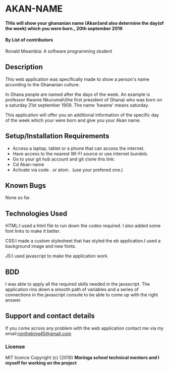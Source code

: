 # AKAN-NAME
#### THis will show your ghananian name (Akan)and also determine the day(of the week) which you were born., 20th september 2019
#### By **List of contributors**
   Ronald Mwambia: A software programming student
## Description
   This web application was specifically made to show a person's name according to the Ghananian culture. 

   In Ghana people are named after the days of the week. An example is professor Kwame Nkurumah(the first president of Ghana) who was born on a saturday 21st september 1909. The name 'kwame' means saturday.

   This application will offer you an additional information of the specific day of the week which your were born and give you your Akan name. 
   
## Setup/Installation Requirements
* Access a laptop, tablet or a phone that can access the internet.
* Have access to the nearest WI-FI source or use internet bundels.
* Go to your git hub account and git clone this link:
* Cd Akan-name 
* Activate via code . or atom . (use your prefered one.)

## Known Bugs
  None so far.
## Technologies Used
  HTML:I used a html file to run down the codes required. I also added some font links to make it better.

  CSS:I made a custom stylesheet that has styled the eb application.I used a background image and new fonts.

  JS:I used javascript to make the application work.


## BDD
 I was able to apply all the required skills needed in the javascript.
 The application rins down a smooth path of variables and a series of connections in the javascript console to be able to come up with the right answer.
## Support and contact details
  If you come across any problem with the web application contact me via my email:rontheking45@gmail.com
### License
MIT licence
Copyright (c) {2019}   **Moringa school technical mentors and I myself for working on the project**
  